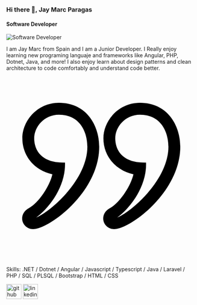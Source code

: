 ### Hi there 👋, Jay Marc Paragas
#### Software Developer
![Software Developer](https://media.licdn.com/dms/image/v2/D4D16AQG7uf3OjCerOw/profile-displaybackgroundimage-shrink_350_1400/profile-displaybackgroundimage-shrink_350_1400/0/1721836726297?e=1729123200&v=beta&t=B8puFx3u-08_pWox_CZQwTHMf3IIN54v5Fz5fqb0tpQ)

I am Jay Marc from Spain and I am a Junior Developer. I Really enjoy learning new programing languaje and frameworks like Angular, PHP, Dotnet, Java, and more! I also enjoy learn about design patterns and clean architecture to code comfortably and understand code better.
<svg clip-rule="evenodd" fill-rule="evenodd" stroke-linejoin="round" stroke-miterlimit="2" viewBox="0 0 24 24" xmlns="http://www.w3.org/2000/svg"><path d="m3.378 20c-.76 0-1.378-.608-1.378-1.355 0-.531.315-1.018.843-1.302 1.212-.645 2.614-2.735 2.983-4.286-2.38-.538-3.8-2.394-3.8-4.564 0-2.169 1.859-4.493 4.627-4.493 3.501 0 5.096 2.882 5.096 5.561 0 5.742-6.32 10.439-8.371 10.439zm10.251 0c-.76 0-1.378-.608-1.378-1.355 0-.531.315-1.018.843-1.302 1.212-.645 2.614-2.735 2.983-4.286-2.38-.538-3.8-2.394-3.8-4.564 0-2.169 1.859-4.493 4.627-4.493 3.501 0 5.096 2.882 5.096 5.561 0 5.742-6.32 10.439-8.371 10.439zm-6.21-8.428c.112 3-1.984 5.754-3.649 6.966 1.911-.782 6.479-4.857 6.479-8.977 0-1.869-.942-4.051-3.596-4.051-1.871 0-3.127 1.542-3.127 2.983 0 1.453.862 3.166 3.893 3.079zm10.251 0c.112 3-1.984 5.754-3.649 6.966 1.911-.782 6.479-4.857 6.479-8.977 0-1.869-.942-4.051-3.596-4.051-1.871 0-3.127 1.542-3.127 2.983 0 1.453.862 3.166 3.893 3.079z" fill-rule="nonzero"/></svg>

Skills: .NET / Dotnet / Angular / Javascript / Typescript / Java / Laravel / PHP / SQL / PLSQL / Bootstrap / HTML / CSS



[<img src='https://cdn.jsdelivr.net/npm/simple-icons@3.0.1/icons/github.svg' alt='github' height='40'>](https://github.com/https://github.com/JmarcXD)  [<img src='https://cdn.jsdelivr.net/npm/simple-icons@3.0.1/icons/linkedin.svg' alt='linkedin' height='40'>](https://www.linkedin.com/in/www.linkedin.com/in/jmarc-paragas/)  


